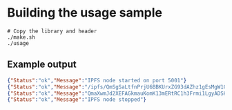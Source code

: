 
# Building the usage sample

```
# Copy the library and header
./make.sh
./usage
```

## Example output

```json
{"Status":"ok","Message":"IPFS node started on port 5001"}
{"Status":"ok","Message":"/ipfs/QmSgSaLtfnPrjU6BBKUrxZG93dAZhz1gEsMgW1GbY5ne1u"}
{"Status":"ok","Message":"QmaXwmJd2XEFAGkmauKomK13mERtRC1h3Frmi1LgyADSHZ"}
{"Status":"ok","Message":"IPFS node stopped"}
```
